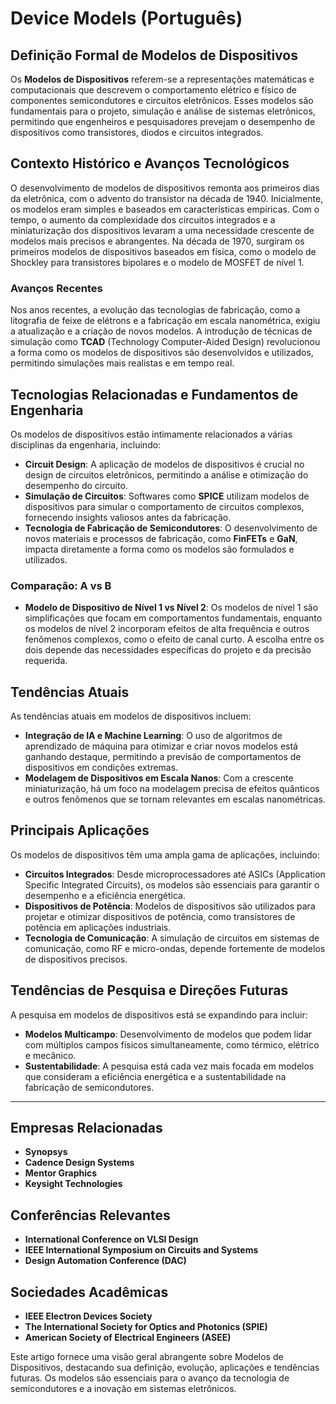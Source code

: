 # Device Models (Português)

## Definição Formal de Modelos de Dispositivos

Os **Modelos de Dispositivos** referem-se a representações matemáticas e computacionais que descrevem o comportamento elétrico e físico de componentes semicondutores e circuitos eletrônicos. Esses modelos são fundamentais para o projeto, simulação e análise de sistemas eletrônicos, permitindo que engenheiros e pesquisadores prevejam o desempenho de dispositivos como transistores, diodos e circuitos integrados.

## Contexto Histórico e Avanços Tecnológicos

O desenvolvimento de modelos de dispositivos remonta aos primeiros dias da eletrônica, com o advento do transistor na década de 1940. Inicialmente, os modelos eram simples e baseados em características empíricas. Com o tempo, o aumento da complexidade dos circuitos integrados e a miniaturização dos dispositivos levaram a uma necessidade crescente de modelos mais precisos e abrangentes. Na década de 1970, surgiram os primeiros modelos de dispositivos baseados em física, como o modelo de Shockley para transistores bipolares e o modelo de MOSFET de nível 1.

### Avanços Recentes

Nos anos recentes, a evolução das tecnologias de fabricação, como a litografia de feixe de elétrons e a fabricação em escala nanométrica, exigiu a atualização e a criação de novos modelos. A introdução de técnicas de simulação como **TCAD** (Technology Computer-Aided Design) revolucionou a forma como os modelos de dispositivos são desenvolvidos e utilizados, permitindo simulações mais realistas e em tempo real.

## Tecnologias Relacionadas e Fundamentos de Engenharia

Os modelos de dispositivos estão intimamente relacionados a várias disciplinas da engenharia, incluindo:

- **Circuit Design**: A aplicação de modelos de dispositivos é crucial no design de circuitos eletrônicos, permitindo a análise e otimização do desempenho do circuito.
- **Simulação de Circuitos**: Softwares como **SPICE** utilizam modelos de dispositivos para simular o comportamento de circuitos complexos, fornecendo insights valiosos antes da fabricação.
- **Tecnologia de Fabricação de Semicondutores**: O desenvolvimento de novos materiais e processos de fabricação, como **FinFETs** e **GaN**, impacta diretamente a forma como os modelos são formulados e utilizados.

### Comparação: A vs B

- **Modelo de Dispositivo de Nível 1 vs Nível 2**: Os modelos de nível 1 são simplificações que focam em comportamentos fundamentais, enquanto os modelos de nível 2 incorporam efeitos de alta frequência e outros fenômenos complexos, como o efeito de canal curto. A escolha entre os dois depende das necessidades específicas do projeto e da precisão requerida.

## Tendências Atuais

As tendências atuais em modelos de dispositivos incluem:

- **Integração de IA e Machine Learning**: O uso de algoritmos de aprendizado de máquina para otimizar e criar novos modelos está ganhando destaque, permitindo a previsão de comportamentos de dispositivos em condições extremas.
- **Modelagem de Dispositivos em Escala Nanos**: Com a crescente miniaturização, há um foco na modelagem precisa de efeitos quânticos e outros fenômenos que se tornam relevantes em escalas nanométricas.

## Principais Aplicações

Os modelos de dispositivos têm uma ampla gama de aplicações, incluindo:

- **Circuitos Integrados**: Desde microprocessadores até ASICs (Application Specific Integrated Circuits), os modelos são essenciais para garantir o desempenho e a eficiência energética.
- **Dispositivos de Potência**: Modelos de dispositivos são utilizados para projetar e otimizar dispositivos de potência, como transistores de potência em aplicações industriais.
- **Tecnologia de Comunicação**: A simulação de circuitos em sistemas de comunicação, como RF e micro-ondas, depende fortemente de modelos de dispositivos precisos.

## Tendências de Pesquisa e Direções Futuras

A pesquisa em modelos de dispositivos está se expandindo para incluir:

- **Modelos Multicampo**: Desenvolvimento de modelos que podem lidar com múltiplos campos físicos simultaneamente, como térmico, elétrico e mecânico.
- **Sustentabilidade**: A pesquisa está cada vez mais focada em modelos que consideram a eficiência energética e a sustentabilidade na fabricação de semicondutores.

---

## Empresas Relacionadas

- **Synopsys**
- **Cadence Design Systems**
- **Mentor Graphics**
- **Keysight Technologies**

## Conferências Relevantes

- **International Conference on VLSI Design**
- **IEEE International Symposium on Circuits and Systems**
- **Design Automation Conference (DAC)**

## Sociedades Acadêmicas

- **IEEE Electron Devices Society**
- **The International Society for Optics and Photonics (SPIE)**
- **American Society of Electrical Engineers (ASEE)**

Este artigo fornece uma visão geral abrangente sobre Modelos de Dispositivos, destacando sua definição, evolução, aplicações e tendências futuras. Os modelos são essenciais para o avanço da tecnologia de semicondutores e a inovação em sistemas eletrônicos.